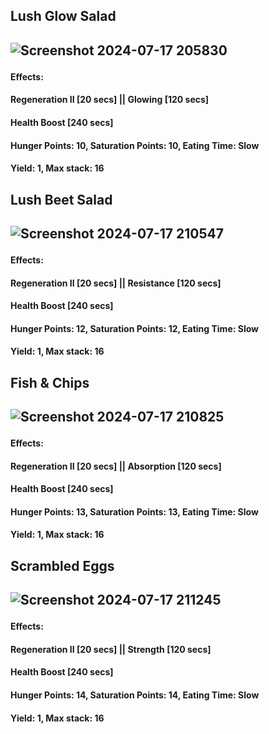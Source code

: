 <h2>Lush Glow Salad<h2>
  
![Screenshot 2024-07-17 205830](https://github.com/user-attachments/assets/5096fd07-1530-4cc3-af9c-0fedb8260d27)
<h4>Effects:<h4>
<h4>Regeneration II [20 secs] || Glowing [120 secs]<h4>
<h4>Health Boost [240 secs]<h4>

<h4>Hunger Points: 10, Saturation Points: 10, Eating Time: Slow<h4>
<h4>Yield: 1, Max stack: 16<h4>

<h2>Lush Beet Salad<h2>
  
![Screenshot 2024-07-17 210547](https://github.com/user-attachments/assets/114d6940-9bae-4655-b6c0-32f7343c0bc1)
<h4>Effects:<h4>
<h4>Regeneration II [20 secs] || Resistance [120 secs]<h4>
<h4>Health Boost [240 secs]<h4>

<h4>Hunger Points: 12, Saturation Points: 12, Eating Time: Slow<h4>
<h4>Yield: 1, Max stack: 16<h4>

<h2>Fish & Chips<h2>
  
![Screenshot 2024-07-17 210825](https://github.com/user-attachments/assets/c8862847-2cab-4c0c-8ef1-d58ce4c24f00)
<h4>Effects:<h4>
<h4>Regeneration II [20 secs] || Absorption [120 secs]<h4>
<h4>Health Boost [240 secs]<h4>

<h4>Hunger Points: 13, Saturation Points: 13, Eating Time: Slow<h4>
<h4>Yield: 1, Max stack: 16<h4>

<h2>Scrambled Eggs<h2>
  
![Screenshot 2024-07-17 211245](https://github.com/user-attachments/assets/66b1506c-6249-4391-a5b6-3212172c330d)
<h4>Effects:<h4>
<h4>Regeneration II [20 secs] || Strength [120 secs]<h4>
<h4>Health Boost [240 secs]<h4>

<h4>Hunger Points: 14, Saturation Points: 14, Eating Time: Slow<h4>
<h4>Yield: 1, Max stack: 16<h4>

